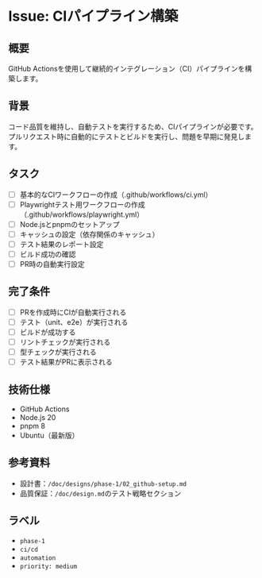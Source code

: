 # Issue: CIパイプライン構築

## 概要
GitHub Actionsを使用して継続的インテグレーション（CI）パイプラインを構築します。

## 背景
コード品質を維持し、自動テストを実行するため、CIパイプラインが必要です。プルリクエスト時に自動的にテストとビルドを実行し、問題を早期に発見します。

## タスク
- [ ] 基本的なCIワークフローの作成（.github/workflows/ci.yml）
- [ ] Playwrightテスト用ワークフローの作成（.github/workflows/playwright.yml）
- [ ] Node.jsとpnpmのセットアップ
- [ ] キャッシュの設定（依存関係のキャッシュ）
- [ ] テスト結果のレポート設定
- [ ] ビルド成功の確認
- [ ] PR時の自動実行設定

## 完了条件
- [ ] PRを作成時にCIが自動実行される
- [ ] テスト（unit、e2e）が実行される
- [ ] ビルドが成功する
- [ ] リントチェックが実行される
- [ ] 型チェックが実行される
- [ ] テスト結果がPRに表示される

## 技術仕様
- GitHub Actions
- Node.js 20
- pnpm 8
- Ubuntu（最新版）

## 参考資料
- 設計書：`/doc/designs/phase-1/02_github-setup.md`
- 品質保証：`/doc/design.md`のテスト戦略セクション

## ラベル
- `phase-1`
- `ci/cd`
- `automation`
- `priority: medium`